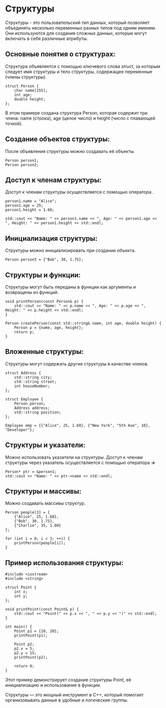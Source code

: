 # Структуры

Структуры - это пользовательский тип данных, который позволяет объединять несколько переменных разных типов под одним именем.
Они используются для создания сложных данных, которые могут включать в себя различные атрибуты.

## Основные понятия о структурах:

Структура объявляется с помощью ключевого слова *struct*, за которым следует имя структуры и тело структуры, содержащее переменные (члены структуры).
```
struct Person {
    char name[255];
    int age;
    double height;
};
```

В этом примере создана структура Person, которая содержит три члена:
name (строка), age (целое число) и height (число с плавающей точкой).

## Создание объектов структуры:

После объявления структуры можно создавать её объекты.

```
Person person1;
Person person2;
```

## Доступ к членам структуры:

Доступ к членам структуры осуществляется с помощью оператора *.*

```
person1.name = "Alice";
person1.age = 25;
person1.height = 1.68;

std::cout << "Name: " << person1.name << ", Age: " << person1.age << ", Height: " << person1.height << std::endl;
```

## Инициализация структуры:

Структуры можно инициализировать при создании объекта.

```
Person person3 = {"Bob", 30, 1.75};
```

## Структуры и функции:

Структуры могут быть переданы в функции как аргументы и возвращены из функций.

```
void printPerson(const Person& p) {
    std::cout << "Name: " << p.name << ", Age: " << p.age << ", Height: " << p.height << std::endl;
}

Person createPerson(const std::string& name, int age, double height) {
    Person p = {name, age, height};
    return p;
}
```

## Вложенные структуры:

Структуры могут содержать другие структуры в качестве членов.

```
struct Address {
    std::string city;
    std::string street;
    int houseNumber;
};

struct Employee {
    Person person;
    Address address;
    std::string position;
};

Employee emp = {{"Alice", 25, 1.68}, {"New York", "5th Ave", 10}, "Developer"};
```

## Структуры и указатели:

Можно использовать указатели на структуры. Доступ к членам структуры через указатель осуществляется с помощью оператора **->**

```
Person* ptr = &person1;
std::cout << "Name: " << ptr->name << std::endl;
```

## Структуры и массивы:

Можно создавать массивы структур.

```
Person people[3] = {
    {"Alice", 25, 1.68},
    {"Bob", 30, 1.75},
    {"Charlie", 35, 1.80}
};

for (int i = 0; i < 3; ++i) {
    printPerson(people[i]);
}
```

## Пример использования структуры:

```
#include <iostream>
#include <string>

struct Point {
    int x;
    int y;
};

void printPoint(const Point& p) {
    std::cout << "Point(" << p.x << ", " << p.y << ")" << std::endl;
}

int main() {
    Point p1 = {10, 20};
    printPoint(p1);

    Point p2;
    p2.x = 5;
    p2.y = 15;
    printPoint(p2);

    return 0;
}
```

Этот пример демонстрирует создание структуры Point, её инициализацию и использование в функции.

Структуры — это мощный инструмент в C++, который помогает организовывать данные в удобные и логические группы.
